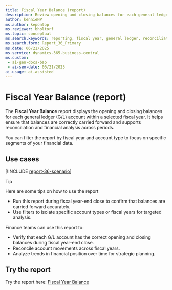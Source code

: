 ```yaml
---
title: Fiscal Year Balance (report)
description: Review opening and closing balances for each general ledger account within a selected fiscal year. Use this report to support fiscal year-end closing, reconciliation, and trend analysis.
author: kennieNP
ms.author: kepontop
ms.reviewer: bholtorf
ms.topic: conceptual
ms.search.keywords: reporting, fiscal year, general ledger, reconciliation
ms.search.form: Report_36_Primary
ms.date: 06/21/2025
ms.service: dynamics-365-business-central
ms.custom:
 - ai-gen-docs-bap
 - ai-seo-date: 06/21/2025
ai.usage: ai-assisted
---
```


# Fiscal Year Balance (report)

The **Fiscal Year Balance** report displays the opening and closing balances for each general ledger (G/L) account within a selected fiscal year. It helps ensure that balances are correctly carried forward and supports reconciliation and financial analysis across periods.

You can filter the report by fiscal year and account type to focus on specific segments of your financial data.

## Use cases

[!INCLUDE [report-36-scenario](../includes/report-36-scenario-include.md)]

> [!TIP]
> Here are some tips on how to use the report
> * Run this report during fiscal year-end close to confirm that balances are carried forward accurately.
> * Use filters to isolate specific account types or fiscal years for targeted analysis.


Finance teams can use this report to:

* Verify that each G/L account has the correct opening and closing balances during fiscal year-end close.
* Reconcile account movements across fiscal years.
* Analyze trends in financial position over time for strategic planning.


## Try the report

Try the report here: [Fiscal Year Balance](https://businesscentral.dynamics.com?report=36)


